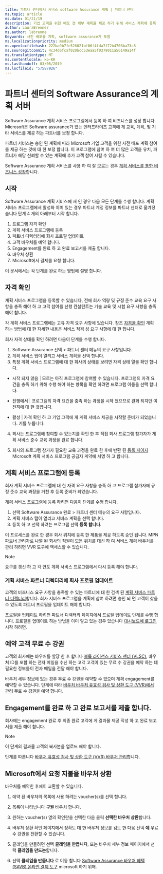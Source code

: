 ```yaml
---
title: 파트너 센터에서 서비스 software Assurance 계획 | 파트너 센터
ms.topic: article
ms.date: 01/21/19
description: 기업 고객을 위한 배포 전 세부 계획을 제공 하기 위해 서비스 계획에 등록
author: LauraBrenner
ms.author: labrenne
Keywords: 사전 배포를 계획, software assurance가 포함
ms.localizationpriority: medium
ms.openlocfilehash: 222ba9b7fe526021bf06f4fda7f72b4703ba73c8
ms.sourcegitcommit: 4c34d6fcaf020bcc53eaa5f0379011a56149a14f
ms.translationtype: MT
ms.contentlocale: ko-KR
ms.lasthandoff: 03/05/2019
ms.locfileid: "57587926"
---
```

# <a name="software-assurance-planning-services-in-partner-center"></a>파트너 센터의 Software Assurance의 계획 서버

Software Assurance 계획 서비스 프로그램에서 등록 하 여 비즈니스를 성장 합니다. Microsoft은 Software assurance가 있는 엔터프라이즈 고객에 게 교육, 계획, 및 기타 서비스를 제공 하는 파트너를 보정 합니다.

파트너 서비스는 승인 된 계획에 따라 Microsoft 기업 고객을 위한 사전 배포 계획 참여를 제공 하는 것에 대 한 보정 합니다. 이 프로그램에 참여 하 여 더 많은 고객을 유치, 파트너가 해당 신뢰할 수 있는 계획에 추가 고객 참여 시킬 수 있습니다.

Software Assurance 계획 서비스를 사용 하 여 잘 모르는 경우 [계획 서비스를 통한 비즈니스 성장](https://planningservices.partners.extranet.microsoft.com/en/Pages/default.aspx)합니다.


## <a name="get-started"></a>시작

Software Assurance 계획 서비스에 새 인 경우 다음 모든 단계를 수행 합니다. 계획 서비스 프로그램에서 활성화 이미 있는 경우 파트너 계정 정보를 파트너 센터로 옮겨졌습니다 단계 4 개의 아래부터 시작 합니다. 

1. 프로그램 자격 확인 
2. 계획 서비스 프로그램에 등록
3. 파트너 디렉터리에 회사 프로필 업데이트
4. 고객 바우처를 예약 합니다. 
5. Engagement를 완료 하 고 완료 보고서를 제출 합니다.
6. 바우처 상환 
7. Microsoft에서 결제를 요청 합니다.

이 문서에서는 각 단계를 완료 하는 방법에 설명 합니다.

## <a name="confirm-eligibility"></a>자격 확인

계획 서비스 프로그램을 등록할 수 있습니다, 전에 회사 역량 및 규정 준수 교육 요구 사항을 충족 해야 하 고 고객 참여를 선행 컨설턴트는 기술 교육 및 시험 요구 사항을 충족 해야 합니다. 

각 계획 서비스 프로그램에는 고유 자격 요구 사항에 있습니다. 참조 [자격을 확인](https://planningservices.partners.extranet.microsoft.com/en/Pages/partnereligibilityrequirements.aspx) 계획 하는 방법에 대 한 자세한 내용은 서비스 적격 성 요구 사항에 대 한 합니다.

회사 자격 상태를 확인 하려면 다음이 단계를 수행 합니다.

1. Software Assurance 선택 > 파트너 센터 메뉴의 요구 사항입니다. 
2. 계획 서비스 탭이 열리고 서비스 계획을 선택 합니다.
3. 특정 계획 서비스 프로그램에 대 한 회사의 상태를 보려면 자격 상태 열을 확인 합니다. 

- 시작 되지 않음 | 모르는 아직 프로그램에 참여할 수 있습니다. 프로그램의 자격 요건을 충족 하기 위해 수행 해야 하는 항목을 확인 하려면 프로그램 이름을 선택 합니다.

- 진행에서 | 프로그램의 자격 요건을 충족 하는 과정을 시작 했으므로 완화 되지만 여전히에 대 한 것입니다.

- 활성 | 자격 확인 하 고 기업 고객에 게 계획 서비스 제공을 시작할 준비가 되었습니다. 키를 누릅니다. 

4. 회사는 프로그램에 참여할 수 있는지를 확인 한 후 직접 회사 프로그램 참가자가 계획 서비스 준수 교육 과정을 완료 합니다. 

5. 회사의 프로그램 참가자 필요한 교육 과정을 완료 한 후에 반환 된 [등록 페이지](https://planningservices.partners.extranet.microsoft.com/en/Pages/GetRegistered.aspx) Microsoft 계획 서비스 프로그램 공급자 계약에 서명 하 고 합니다. 

## <a name="enroll-in-the-planning-services-program"></a>계획 서비스 프로그램에 등록

회사 계획 서비스 프로그램에 대 한 자격 요구 사항을 충족 하 고 프로그램 참가자에 규정 준수 교육 과정을 거친 후 등록 준비가 되었습니다. 

계획 서비스 프로그램에 등록 하려면 다음이 단계를 수행 합니다.

1. 선택 Software Assurance 완료 > 파트너 센터 메뉴의 요구 사항입니다. 
2. 계획 서비스 탭이 열리고 서비스 계획을 선택 합니다.
3. 등록 하 고 선택 하려는 프로그램 선택 **등록 합니다.**

이 프로세스를 완료 한 경우 회사 위치에 등록 한 제품을 제공 하도록 승인 됩니다. MPN 파트너 관리자로 나열 된 회사의 직원이 모든 위치를 대신 하 여 서비스 계획 바우처를 관리 하려면 VVR 도구에 액세스할 수 있습니다.
>[!Note]
> 요구를 갱신 하 고 각 연도 계획 서비스 프로그램에서 다시 등록 해야 합니다.

### <a name="update-your-companys-profile-in-the-planning-services-partner-directory"></a>계획 서비스 파트너 디렉터리에 회사 프로필 업데이트 

고객의 비즈니스 요구 사항을 충족할 수 있는 파트너에 대 한 검색 된 [계획 서비스 파트너 디렉터리](https://directory.partners.extranet.microsoft.com/psbproviders/)합니다. 회사 서비스 프로그램을 계획에 참여 하려면 승인 되 면 고객이 찾을 수 있도록 파트너 프로필을 업데이트 해야 합니다. 

프로필을 업데이트 하려면 파트너 디렉터리 페이지에서 프로필 업데이트 단계를 수행 합니다. 프로필을 업데이트 하는 방법을 이미 알고 있는 경우 있습니다 [대시보드에 로그인](https://planningservices.partners.extranet.microsoft.com/en/Pages/dashboard.aspx) 시작 하려면.  

## <a name="reserve-customer-voucher"></a>예약 고객 무료 수 강권

고객의 회사에는 바우처를 할당 한 후 합니다 [볼륨 라이선스 서비스 센터 (VLSC)](https://www.microsoft.com/Licensing/servicecenter/default.aspx), 바우처 ID를 포함 하는 전자 메일을 수신 하는 고객 고객이 있는 무료 수 강권을 예약 하는 데 필요한 정보를이 전자 메일을 전달 해야 합니다. 

바우처 세부 정보에 있는 경우 무료 수 강권을 예약할 수 있으며 계획 engagement를 예약할 수 있습니다. 단계에 따라 [바우처 바우처 유효성 검사 및 상환 도구 (VVR)에서 관리](voucher-validation-tool.md) 무료 수 강권을 예약 합니다.  

## <a name="complete-the-engagement-and-submit-completion-report"></a>Engagement를 완료 하 고 완료 보고서를 제출 합니다.

회사에는 engagement 완료 후 최종 완료 고객에 게 결과물 제공 작성 하 고 완료 보고서를 제출 해야 합니다.

>[!NOTE]
> 이 단계의 결과물 고객의 복사본을 업로드 해야 합니다. 


단계를 따릅니다 [바우처 유효성 검사 및 상환 도구 (VVR) 바우처 관리](voucher-validation-tool.md)합니다.

## <a name="redeem-a-voucher-and-request-payment-from-microsoft"></a>Microsoft에서 요청 지불을 바우처 상환

바우처를 예약한 후에이 교환할 수 있습니다. 

1. 예약 된 바우처의 목록에 사용 하려는 voucher(s)를 선택 합니다. 
2. 목록이 나타납니다 **구원** 바우처 합니다.
3. 원하는 voucher(s) 옆의 확인란을 선택한 다음 클릭 **선택한 바우처 상환**합니다.
4. 바우처 상환 확인 페이지에서 정확도 대 한 바우처 정보를 검토 한 다음 선택 **예** 무료 수 강권을 전환할 수 있습니다.

5. 클레임을 만들려면 선택 **클레임을 만듭니다**, 또는 바우처 세부 정보 페이지에서 선택 **클레임을 만드는**합니다.

6. 선택 **클레임을 만듭니다** 로 이동 합니다 [Software Assurance 바우처 혜택 (SAVB) 온라인 결제 도구](https://planningservices.partners.extranet.microsoft.com/en/Pages/getpaid.aspx) microsoft 하기 위해.



